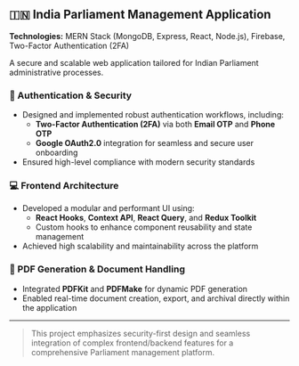 ## 🇮🇳 India Parliament Management Application

**Technologies:** MERN Stack (MongoDB, Express, React, Node.js), Firebase, Two-Factor Authentication (2FA)

A secure and scalable web application tailored for Indian Parliament administrative processes.

### 🔐 Authentication & Security
- Designed and implemented robust authentication workflows, including:
  - **Two-Factor Authentication (2FA)** via both **Email OTP** and **Phone OTP**
  - **Google OAuth2.0** integration for seamless and secure user onboarding
- Ensured high-level compliance with modern security standards

### 💻 Frontend Architecture
- Developed a modular and performant UI using:
  - **React Hooks**, **Context API**, **React Query**, and **Redux Toolkit**
  - Custom hooks to enhance component reusability and state management
- Achieved high scalability and maintainability across the platform

### 🧾 PDF Generation & Document Handling
- Integrated **PDFKit** and **PDFMake** for dynamic PDF generation
- Enabled real-time document creation, export, and archival directly within the application

---

> This project emphasizes security-first design and seamless integration of complex frontend/backend features for a comprehensive Parliament management platform.
